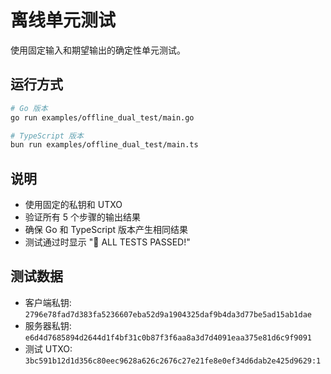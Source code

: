 # 离线单元测试

使用固定输入和期望输出的确定性单元测试。

## 运行方式

```bash
# Go 版本
go run examples/offline_dual_test/main.go

# TypeScript 版本
bun run examples/offline_dual_test/main.ts
```

## 说明

- 使用固定的私钥和 UTXO
- 验证所有 5 个步骤的输出结果
- 确保 Go 和 TypeScript 版本产生相同结果
- 测试通过时显示 "🎉 ALL TESTS PASSED!"

## 测试数据

- 客户端私钥: `2796e78fad7d383fa5236607eba52d9a1904325daf9b4da3d77be5ad15ab1dae`
- 服务器私钥: `e6d4d7685894d2644d1f4bf31c0b87f3f6aa8a3d7d4091eaa375e81d6c9f9091`
- 测试 UTXO: `3bc591b12d1d356c80eec9628a626c2676c27e21fe8e0ef34d6dab2e425d9629:1`